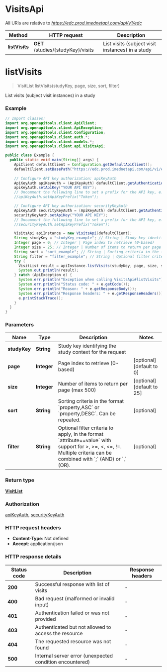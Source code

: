 # VisitsApi

All URIs are relative to *https://edc.prod.imednetapi.com/api/v1/edc*

| Method | HTTP request | Description |
|------------- | ------------- | -------------|
| [**listVisits**](VisitsApi.md#listVisits) | **GET** /studies/{studyKey}/visits | List visits (subject visit instances) in a study |


<a id="listVisits"></a>
# **listVisits**
> VisitList listVisits(studyKey, page, size, sort, filter)

List visits (subject visit instances) in a study

### Example
```java
// Import classes:
import org.openapitools.client.ApiClient;
import org.openapitools.client.ApiException;
import org.openapitools.client.Configuration;
import org.openapitools.client.auth.*;
import org.openapitools.client.models.*;
import org.openapitools.client.api.VisitsApi;

public class Example {
  public static void main(String[] args) {
    ApiClient defaultClient = Configuration.getDefaultApiClient();
    defaultClient.setBasePath("https://edc.prod.imednetapi.com/api/v1/edc");
    
    // Configure API key authorization: apiKeyAuth
    ApiKeyAuth apiKeyAuth = (ApiKeyAuth) defaultClient.getAuthentication("apiKeyAuth");
    apiKeyAuth.setApiKey("YOUR API KEY");
    // Uncomment the following line to set a prefix for the API key, e.g. "Token" (defaults to null)
    //apiKeyAuth.setApiKeyPrefix("Token");

    // Configure API key authorization: securityKeyAuth
    ApiKeyAuth securityKeyAuth = (ApiKeyAuth) defaultClient.getAuthentication("securityKeyAuth");
    securityKeyAuth.setApiKey("YOUR API KEY");
    // Uncomment the following line to set a prefix for the API key, e.g. "Token" (defaults to null)
    //securityKeyAuth.setApiKeyPrefix("Token");

    VisitsApi apiInstance = new VisitsApi(defaultClient);
    String studyKey = "studyKey_example"; // String | Study key identifying the study context for the request
    Integer page = 0; // Integer | Page index to retrieve (0-based)
    Integer size = 25; // Integer | Number of items to return per page (max 500)
    String sort = "sort_example"; // String | Sorting criteria in the format `property,ASC` or `property,DESC`. Can be repeated.
    String filter = "filter_example"; // String | Optional filter criteria to apply, in the format `attribute==value` with support for >, >=, <, <=, !=. Multiple criteria can be combined with `;` (AND) or `,` (OR).
    try {
      VisitList result = apiInstance.listVisits(studyKey, page, size, sort, filter);
      System.out.println(result);
    } catch (ApiException e) {
      System.err.println("Exception when calling VisitsApi#listVisits");
      System.err.println("Status code: " + e.getCode());
      System.err.println("Reason: " + e.getResponseBody());
      System.err.println("Response headers: " + e.getResponseHeaders());
      e.printStackTrace();
    }
  }
}
```

### Parameters

| Name | Type | Description  | Notes |
|------------- | ------------- | ------------- | -------------|
| **studyKey** | **String**| Study key identifying the study context for the request | |
| **page** | **Integer**| Page index to retrieve (0-based) | [optional] [default to 0] |
| **size** | **Integer**| Number of items to return per page (max 500) | [optional] [default to 25] |
| **sort** | **String**| Sorting criteria in the format &#x60;property,ASC&#x60; or &#x60;property,DESC&#x60;. Can be repeated. | [optional] |
| **filter** | **String**| Optional filter criteria to apply, in the format &#x60;attribute&#x3D;&#x3D;value&#x60; with support for &gt;, &gt;&#x3D;, &lt;, &lt;&#x3D;, !&#x3D;. Multiple criteria can be combined with &#x60;;&#x60; (AND) or &#x60;,&#x60; (OR). | [optional] |

### Return type

[**VisitList**](VisitList.md)

### Authorization

[apiKeyAuth](../README.md#apiKeyAuth), [securityKeyAuth](../README.md#securityKeyAuth)

### HTTP request headers

 - **Content-Type**: Not defined
 - **Accept**: application/json

### HTTP response details
| Status code | Description | Response headers |
|-------------|-------------|------------------|
| **200** | Successful response with list of visits |  -  |
| **400** | Bad request (malformed or invalid input) |  -  |
| **401** | Authentication failed or was not provided |  -  |
| **403** | Authenticated but not allowed to access the resource |  -  |
| **404** | The requested resource was not found |  -  |
| **500** | Internal server error (unexpected condition encountered) |  -  |

